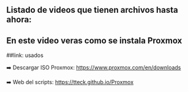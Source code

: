 ## Listado de videos que tienen archivos hasta ahora:
## En este video veras como se instala Proxmox

##link: usados


➡️ Descargar ISO Proxmox: https://www.proxmox.com/en/downloads

➡️ Web del scripts: https://tteck.github.io/Proxmox
